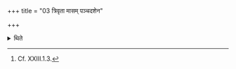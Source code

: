 +++
title = "03 त्रिवृता मासम् पञ्चदशेन"

+++

<details><summary>थिते</summary>

2. There are Atirātras on both the sides.[^1]  

[^1]: Cf. XXIII.1.3. 
</details>
